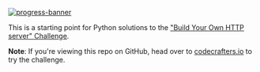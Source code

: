 [![progress-banner](https://backend.codecrafters.io/progress/http-server/c6a78c59-3b56-4ee0-95cf-3b6858cb24f1)](https://app.codecrafters.io/users/codecrafters-bot?r=2qF)

This is a starting point for Python solutions to the
["Build Your Own HTTP server" Challenge](https://app.codecrafters.io/courses/http-server/overview).

**Note**: If you're viewing this repo on GitHub, head over to
[codecrafters.io](https://codecrafters.io) to try the challenge.
